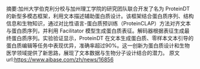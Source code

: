摘要:加州大学伯克利分校与加州理工学院的研究团队联合开发了名为 ProteinDT 的新型多模态框架，利用文本描述辅助蛋白质设计。该框架结合蛋白质序列、结构信息和生物知识，通过对比性语言-蛋白质预训练（ProteinCLAP）方法对齐文本与蛋白质序列，并利用 Facilitator 模型生成蛋白质表征。解码器根据表征生成最终蛋白质序列。实验验证显示，ProteinDT 在文本生成蛋白质、零样本文本引导的蛋白质编辑等任务中表现优异，准确率超过90%。这一创新为蛋白质设计和生物医学领域提供了新思路，展现了文本数据与生物分子设计结合的潜力。
原文url:https://www.aibase.com/zh/news/16856